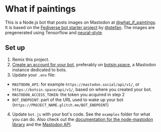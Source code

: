 # What if paintings

This is a Node.js bot that posts images on Mastodon at [@what_if_paintings](https://botsin.space/@what_if_paintings). It is based on the [Fediverse bot starter project](https://glitch.com/edit/#!/fediverse-bot) by [@stefan](https://glitch.com/@stefan). The images are pregenerated using Tensorflow and [neural-style](https://github.com/anishathalye/neural-style).

## Set up

1. Remix this project.
2. [Create an account for your bot](https://botwiki.org/resource/tutorial/how-to-make-a-mastodon-botsin-space-app-bot/), preferably on [botsin.space](http://botsin.space), a Mastodon instance dedicated to bots.
3. Update your `.env` file:

- `MASTODON_API`: for example `https://mastodon.social/api/v1/`, or `https://botsin.space/api/v1/`, based on where you created your bot.
- `MASTODON_ACCESS_TOKEN`: the token you acquired in step 2
- `BOT_ENDPOINT`: part of the URL used to wake up your bot (`https://PROJECT_NAME.glitch.me/BOT_ENDPOINT`)


4. Update `bot.js` with your bot's code. See the `examples` folder for what you can do. Also check out the [documentation for the node-mastodon library](https://github.com/jhayley/node-mastodon) and the [Mastodon API](https://github.com/tootsuite/documentation/blob/master/Using-the-API/API.md).